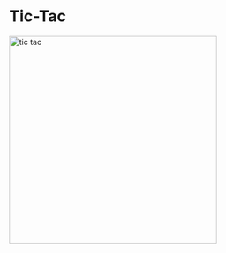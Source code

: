 # Tic-Tac
<img width="376" alt="tic tac" src="https://user-images.githubusercontent.com/73099449/148408012-92ef7f53-96ac-46aa-aa7a-131fe6d7ba16.PNG">
